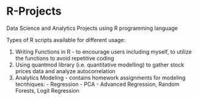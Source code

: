 # R-Projects
Data Science and Analytics Projects using R programming language

Types of R scripts available for different usage:
1. Writing Functions in R - to encourage users including myself, to utilize the functions to avoid repetitive coding 
2. Using quantmod library (i.e. quantitative modelling) to gather stock prices data and analyze autocorrelation
3. Analytics Modeling - contains homework assignments for modeling tecnhiques:
         - Regression
         - PCA
         - Advanced Regression, Random Forests, Logit Regression
